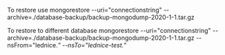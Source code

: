 To restore use
mongorestore --uri="connectionstring" --archive=./database-backup/backup-mongodump-2020-1-1.tar.gz

To restore to different database
mongorestore --uri="connectionstring" --archive=./database-backup/backup-mongodump-2020-1-1.tar.gz --nsFrom="lednice.*" --nsTo="lednice-test.*"